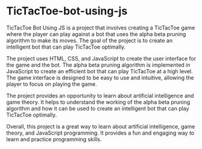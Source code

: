# TicTacToe-bot-using-js

TicTacToe Bot Using JS is a project that involves creating a TicTacToe game where the player can play against a bot that uses the alpha beta pruning algorithm to make its moves. The goal of the project is to create an intelligent bot that can play TicTacToe optimally.

The project uses HTML, CSS, and JavaScript to create the user interface for the game and the bot. The alpha beta pruning algorithm is implemented in JavaScript to create an efficient bot that can play TicTacToe at a high level. The game interface is designed to be easy to use and intuitive, allowing the player to focus on playing the game.

The project provides an opportunity to learn about artificial intelligence and game theory. It helps to understand the working of the alpha beta pruning algorithm and how it can be used to create an intelligent bot that can play TicTacToe optimally.

Overall, this project is a great way to learn about artificial intelligence, game theory, and JavaScript programming. It provides a fun and engaging way to learn and practice programming skills.
